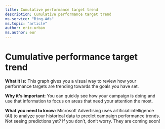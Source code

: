 ```yaml
---
title: Cumulative performance target trend
description: Cumulative performance target trend
ms.service: "Bing-Ads"
ms.topic: "article"
author: eric-urban
ms.author: eur
---
```


# Cumulative performance target trend

**What it is:**  This graph gives you a visual way to review how your performance targets are trending towards the goals you have set.

**Why it's important:**  You can quickly see how your campaign is doing and use that information to focus on areas that need your attention the most.

**What you need to know:**  Microsoft Advertising uses artificial intelligence (AI) to analyze your historical data to predict campaign performance trends. Not seeing predictions yet? If you don’t, don’t worry. They are coming soon!


